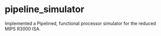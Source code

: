# pipeline_simulator
Implemented a Pipelined, functional processor simulator for the reduced MIPS R3000 ISA. 
